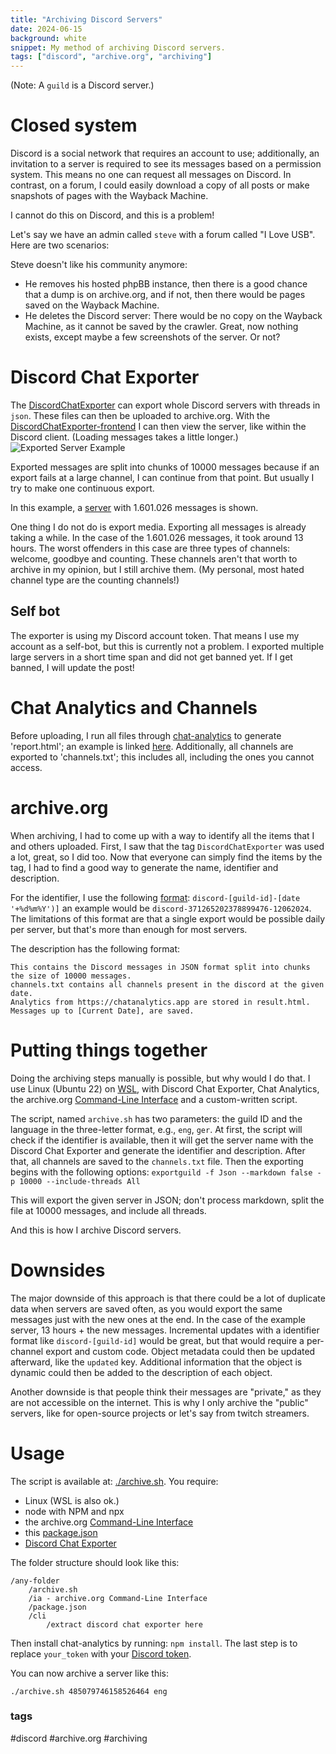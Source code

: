```yaml
---
title: "Archiving Discord Servers"
date: 2024-06-15
background: white
snippet: My method of archiving Discord servers.
tags: ["discord", "archive.org", "archiving"]
---
```


(Note: A `guild` is a Discord server.)

# Closed system

Discord is a social network that requires an account to use; additionally, an invitation to a server is required to see its messages based on a permission system.
This means no one can request all messages on Discord.
In contrast, on a forum, I could easily download a copy of all posts or make snapshots of pages with the Wayback Machine.

I cannot do this on Discord, and this is a problem!

Let's say we have an admin called `steve` with a forum called "I Love USB". Here are two scenarios:

Steve doesn't like his community anymore:

- He removes his hosted phpBB instance, then there is a good chance that a dump is on archive.org, and if not, then there would be pages saved on the Wayback Machine.
- He deletes the Discord server: There would be no copy on the Wayback Machine, as it cannot be saved by the crawler. Great, now nothing exists, except maybe a few screenshots of the server. Or not?

# Discord Chat Exporter

The [DiscordChatExporter](https://github.com/Tyrrrz/DiscordChatExporter) can export whole Discord servers with threads in `json`. These files can then be uploaded to archive.org.
With the [DiscordChatExporter-frontend](https://github.com/slatinsky/DiscordChatExporter-frontend) I can then view the server, like within the Discord client. (Loading messages takes a little longer.)
![Exported Server Example](./export.avif "")

Exported messages are split into chunks of 10000 messages because if an export fails at a large channel, I can continue from that point. But usually I try to make one continuous export.

In this example, a [server](https://archive.org/details/discord-371265202378899476-12062024) with 1.601.026 messages is shown.

One thing I do not do is export media. Exporting all messages is already taking a while. In the case of the 1.601.026 messages, it took around 13 hours.
The worst offenders in this case are three types of channels: welcome, goodbye and counting. These channels aren't that worth to archive in my opinion, but I still archive them. (My personal, most hated channel type are the counting channels!)

## Self bot

The exporter is using my Discord account token. That means I use my account as a self-bot, but this is currently not a problem. I exported multiple large servers in a short time span and did not get banned yet. If I get banned, I will update the post!

# Chat Analytics and Channels

Before uploading, I run all files through [chat-analytics](https://github.com/mlomb/chat-analytics) to generate '⁣report.html'; an example is linked [here](./report.htm).
Additionally, all channels are exported to '⁣channels.txt'; this includes all, including the ones you cannot access.

# archive.org

When archiving, I had to come up with a way to identify all the items that I and others uploaded.
First, I saw that the tag `DiscordChatExporter` was used a lot, great, so I did too.
Now that everyone can simply find the items by the tag, I had to find a good way to generate the name, identifier and description.

For the identifier, I use the following [format](https://archive.org/search?query=subject%3A%22DiscordChatExporter%22&page=2&sort=-publicdate): `discord-[guild-id]-[date '+%d%m%Y')]` an example would be `discord-371265202378899476-12062024`.
The limitations of this format are that a single export would be possible daily per server, but that's more than enough for most servers.

The description has the following format:
```
This contains the Discord messages in JSON format split into chunks the size of 10000 messages.
channels.txt contains all channels present in the discord at the given date.
Analytics from https://chatanalytics.app are stored in result.html.
Messages up to [Current Date], are saved. 
```

# Putting things together

Doing the archiving steps manually is possible, but why would I do that.
I use Linux (Ubuntu 22) on [WSL](https://en.wikipedia.org/wiki/Windows_Subsystem_for_Linux), with Discord Chat Exporter, Chat Analytics, the archive.org [Command-Line Interface](https://archive.org/developers/internetarchive/cli.html) and a custom-written script.

The script, named `archive.sh` has two parameters: the guild ID and the language in the three-letter format, e.g., `eng`, `ger`.
At first, the script will check if the identifier is available, then it will get the server name with the Discord Chat Exporter and generate the identifier and description. After that, all channels are saved to the `channels.txt` file.
Then the exporting begins with the following options: `exportguild -f Json --markdown false -p 10000 --include-threads All`

This will export the given server in JSON; don't process markdown, split the file at 10000 messages, and include all threads.

And this is how I archive Discord servers.

# Downsides

The major downside of this approach is that there could be a lot of duplicate data when servers are saved often, as you would export the same messages just with the new ones at the end. In the case of the example server, 13 hours + the new messages. Incremental updates with a identifier format like `discord-[guild-id]` would be great, but that would require a per-channel export and custom code.
Object metadata could then be updated afterward, like the `updated` key. Additional information that the object is dynamic could then be added to the description of each object.

Another downside is that people think their messages are "private," as they are not accessible on the internet. This is why I only archive the "public" servers, like for open-source projects or let's say from twitch streamers.

# Usage

The script is available at: [./archive.sh](./archive.sh).
You require:
- Linux (WSL is also ok.)
- node with NPM and npx
- the archive.org [Command-Line Interface](https://archive.org/developers/internetarchive/cli.html)
- this [package.json](./package.json)
- [Discord Chat Exporter](https://github.com/Tyrrrz/DiscordChatExporter)

The folder structure should look like this:
```
/any-folder
    /archive.sh
    /ia - archive.org Command-Line Interface
    /package.json
    /cli
        /extract discord chat exporter here
```

Then install chat-analytics by running: `npm install`. 
The last step is to replace `your_token` with your [Discord token](https://github.com/Tyrrrz/DiscordChatExporter/blob/master/.docs/Token-and-IDs.md).

You can now archive a server like this: 
```shell 
./archive.sh 485079746158526464 eng
```

### tags
#discord #archive.org #archiving